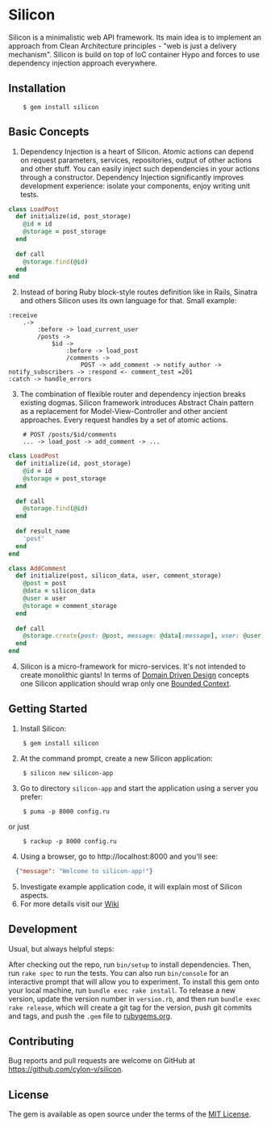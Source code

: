 # Silicon

Silicon is a minimalistic web API framework. Its main idea is to implement an approach 
from Clean Architecture principles - "web is just a delivery mechanism". 
Silicon is build on top of IoC container Hypo and forces to use dependency injection 
approach everywhere.  

## Installation

```
    $ gem install silicon
```

## Basic Concepts

1. Dependency Injection is a heart of Silicon. Atomic actions can depend on request parameters, services, repositories, output of other 
actions and other stuff. You can easily inject such dependencies in your actions through a constructor. 
Dependency Injection significantly improves development experience: isolate your components, enjoy writing unit tests.

```ruby
class LoadPost
  def initialize(id, post_storage)
    @id = id
    @storage = post_storage
  end
  
  def call
    @storage.find(@id)
  end
end
```     

2. Instead of boring Ruby block-style routes definition like in Rails, Sinatra and others Silicon uses its 
own language for that. Small example:

```
:receive
    .->
        :before -> load_current_user          
        /posts ->
            $id ->
                :before -> load_post
                /comments ->
                    POST -> add_comment -> notify_author -> notify_subscribers -> :respond <- comment_test =201
:catch -> handle_errors
```

3. The combination of flexible router and dependency injection breaks existing dogmas. 
Silicon framework introduces Abstract Chain pattern as a replacement for Model-View-Controller 
and other ancient approaches. Every request handles by a set of atomic actions. 

```
    # POST /posts/$id/comments
    ... -> load_post -> add_comment -> ... 
``` 

```ruby
class LoadPost
  def initialize(id, post_storage)
    @id = id
    @storage = post_storage
  end
  
  def call
    @storage.find(@id)
  end
  
  def result_name
    'post'
  end 
end

class AddComment
  def initialize(post, silicon_data, user, comment_storage)
    @post = post
    @data = silicon_data
    @user = user
    @storage = comment_storage 
  end
  
  def call
    @storage.create(post: @post, message: @data[:message], user: @user)
  end  
end
```

4. Silicon is a micro-framework for micro-services. It's not intended to create monolithic giants! 
In terms of [Domain Driven Design](https://en.wikipedia.org/wiki/Domain-driven_design) 
concepts one Silicon application should wrap only one [Bounded Context](https://en.wikipedia.org/wiki/Domain-driven_design#Bounded_context).  

## Getting Started

1. Install Silicon: 

```
    $ gem install silicon
```

2. At the command prompt, create a new Silicon application:

```
    $ silicon new silicon-app
```

3. Go to directory `silicon-app` and start the application using a server you prefer:

```
    $ puma -p 8000 config.ru
```

or just

```
    $ rackup -p 8000 config.ru
```

4. Using a browser, go to http://localhost:8000 and you'll see: 

```json
  {"message": "Welcome to silicon-app!"}
```

5. Investigate example application code, it will explain most of Silicon aspects.
6. For more details visit our [Wiki](https://github.com/cylon-v/silicon/wiki) 

## Development

Usual, but always helpful steps:
 
After checking out the repo, run `bin/setup` to install dependencies. Then, run `rake spec` to run the tests. You can also run `bin/console` for an interactive prompt that will allow you to experiment.
To install this gem onto your local machine, run `bundle exec rake install`. 
To release a new version, update the version number in `version.rb`, and then run `bundle exec rake release`, which will create a git tag for the version, push git commits and tags, and push the `.gem` file to [rubygems.org](https://rubygems.org).

## Contributing

Bug reports and pull requests are welcome on GitHub at https://github.com/cylon-v/silicon.

## License

The gem is available as open source under the terms of the [MIT License](http://opensource.org/licenses/MIT).
